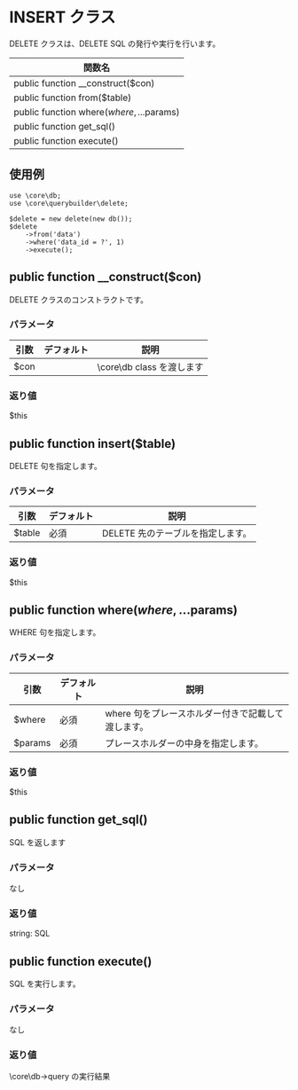 # INSERT クラス

DELETE クラスは、DELETE SQL の発行や実行を行います。

|関数名|
|----|
|public function __construct($con)|
|public function from($table)|
|public function where($where, ...$params)|
|public function get_sql()|
|public function execute()|

## 使用例

```
use \core\db;
use \core\querybuilder\delete;

$delete = new delete(new db());
$delete
    ->from('data')
    ->where('data_id = ?', 1)
    ->execute();
```

## public function __construct($con)

DELETE クラスのコンストラクトです。

### パラメータ

|引数|デフォルト|説明|
|----|----|----|
|$con||\core\db class を渡します|

### 返り値

$this

## public function insert($table)

DELETE 句を指定します。

### パラメータ

|引数|デフォルト|説明|
|----|----|----|
|$table|必須|DELETE 先のテーブルを指定します。|
### 返り値

$this

## public function where($where, ...$params)

WHERE 句を指定します。

### パラメータ

|引数|デフォルト|説明|
|----|----|----|
|$where|必須|where 句をプレースホルダー付きで記載して渡します。|
|$params|必須|プレースホルダーの中身を指定します。|

### 返り値

$this

## public function get_sql()

SQL を返します

### パラメータ

なし

### 返り値

string:
SQL


## public function execute()

SQL を実行します。

### パラメータ

なし

### 返り値

\core\db->query の実行結果
